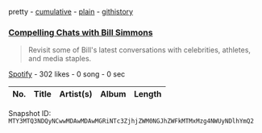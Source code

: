 pretty - [cumulative](/playlists/cumulative/37i9dQZF1DX5WvunxF0tu8.md) - [plain](/playlists/plain/37i9dQZF1DX5WvunxF0tu8) - [githistory](https://github.githistory.xyz/mackorone/spotify-playlist-archive/blob/main/playlists/plain/37i9dQZF1DX5WvunxF0tu8)

### [Compelling Chats with Bill Simmons](https://open.spotify.com/playlist/37i9dQZF1DX5WvunxF0tu8)

> Revisit some of Bill's latest conversations with celebrities, athletes, and media staples.

[Spotify](https://open.spotify.com/user/spotify) - 302 likes - 0 song - 0 sec

| No. | Title | Artist(s) | Album | Length |
|---|---|---|---|---|

Snapshot ID: `MTY3MTQ3NDQyNCwwMDAwMDAwMGRiNTc3ZjhjZWM0NGJhZWFkMTMxMzg4NWUyNDlhYmQ2`
